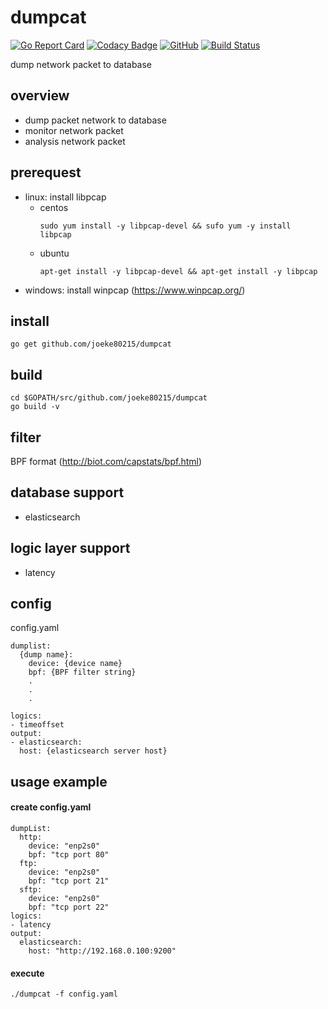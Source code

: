 # dumpcat
[![Go Report Card](https://goreportcard.com/badge/github.com/joeke80215/dumpcat)](https://goreportcard.com/report/github.com/joeke80215/dumpcat)
[![Codacy Badge](https://api.codacy.com/project/badge/Grade/7bd35b95e8664bd5b8636efa7673c729)](https://www.codacy.com/app/joeekee/dumpcat?utm_source=github.com&amp;utm_medium=referral&amp;utm_content=joeke80215/dumpcat&amp;utm_campaign=Badge_Grade)
[![GitHub](https://img.shields.io/github/license/mashape/apistatus.svg)](https://github.com/joeke80215/dumpcat/blob/master/LICENSE)
[![Build Status](https://travis-ci.org/joeke80215/dumpcat.svg?branch=master)](https://travis-ci.org/joeke80215/dumpcat)

dump network packet to database
## overview
* dump packet network to database
* monitor network packet
* analysis network packet


## prerequest
- linux: install libpcap 
  - centos 
    ```
    sudo yum install -y libpcap-devel && sufo yum -y install libpcap
    ```
  - ubuntu 
    ```
    apt-get install -y libpcap-devel && apt-get install -y libpcap
    ```
- windows: install winpcap (https://www.winpcap.org/)

## install
```
go get github.com/joeke80215/dumpcat
```
## build
```
cd $GOPATH/src/github.com/joeke80215/dumpcat
go build -v
```

## filter
BPF format (http://biot.com/capstats/bpf.html)

## database support
- elasticsearch

## logic layer support
- latency

## config
config.yaml
```
dumplist:
  {dump name}:
    device: {device name}
    bpf: {BPF filter string}
    .
    .
    .

logics:
- timeoffset
output:
- elasticsearch:
  host: {elasticsearch server host}
```

## usage example
#### create config.yaml
```
dumpList: 
  http:
    device: "enp2s0"
    bpf: "tcp port 80"
  ftp:
    device: "enp2s0"
    bpf: "tcp port 21"
  sftp:
    device: "enp2s0"
    bpf: "tcp port 22"
logics:
- latency
output:
  elasticsearch:
    host: "http://192.168.0.100:9200"
```
#### execute
```
./dumpcat -f config.yaml
```
